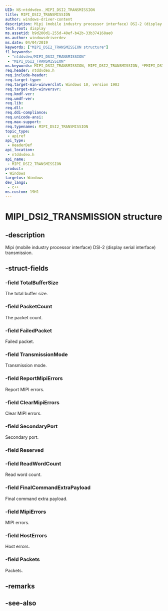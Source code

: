 ```yaml
---
UID: NS:ntddvdeo._MIPI_DSI2_TRANSMISSION
title: MIPI_DSI2_TRANSMISSION
author: windows-driver-content
description: Mipi (mobile industry processor interface) DSI-2 (display serial interface) transmission.
tech.root: display
ms.assetid: b9d200d1-255d-40ef-b42b-33b374168ae0
ms.author: windowsdriverdev
ms.date: 04/04/2019
keywords: ["MIPI_DSI2_TRANSMISSION structure"]
f1_keywords:
 - "ntddvdeo/MIPI_DSI2_TRANSMISSION"
 - "MIPI_DSI2_TRANSMISSION"
ms.keywords: MIPI_DSI2_TRANSMISSION, MIPI_DSI2_TRANSMISSION, *PMIPI_DSI2_TRANSMISSION_OUTPUT, MIPI_DSI2_TRANSMISSION_INPUT, *PMIPI_DSI2_TRANSMISSION_INPUT, MIPI_DSI2_TRANSMISSION_OUTPUT
req.header: ntddvdeo.h
req.include-header:
req.target-type:
req.target-min-winverclnt: Windows 10, version 1903
req.target-min-winversvr:
req.kmdf-ver:
req.umdf-ver:
req.lib:
req.dll:
req.ddi-compliance:
req.unicode-ansi:
req.max-support:
req.typenames: MIPI_DSI2_TRANSMISSION
topic_type: 
 - apiref
api_type: 
 - HeaderDef
api_location: 
 - ntddvdeo.h
api_name: 
 - MIPI_DSI2_TRANSMISSION
product:
- Windows
targetos: Windows
dev_langs:
 - c++
ms.custom: 19H1
---
```


# MIPI_DSI2_TRANSMISSION structure

## -description

Mipi (mobile industry processor interface) DSI-2 (display serial interface) transmission.

## -struct-fields

### -field TotalBufferSize

The total buffer size.

### -field PacketCount

The packet count.

### -field FailedPacket

Failed packet.

### -field TransmissionMode

Transmission mode.

### -field ReportMipiErrors

Report MIPI errors.

### -field ClearMipiErrors

Clear MIPI errors.

### -field SecondaryPort

Secondary port.

### -field Reserved
 
### -field ReadWordCount

Read word count.

### -field FinalCommandExtraPayload

Final command extra payload.

### -field MipiErrors

MIPI errors.

### -field HostErrors

Host errors.

### -field Packets
 
Packets.

## -remarks

## -see-also
